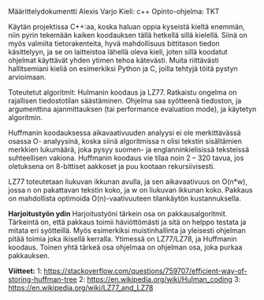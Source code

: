 Määrittelydokumentti
Alexis Varjo
Kieli: c++
Opinto-ohjelma: TKT

Käytän projektissa C++:aa, koska haluan oppia kyseistä kieltä enemmän, niin pyrin
tekemään kaiken koodauksen tällä hetkellä sillä kielellä. Siinä on myös valmiita
tietorakenteita, hyvä mahdollisuus bittitason tiedon käsittelyyn, ja se on laitteistoa lähellä
oleva kieli, joten sillä koodatut ohjelmat käyttävät yhden ytimen tehoa kätevästi.
Muita riittävästi hallitsemiani kieliä on esimerkiksi Python ja C, joilla tehtyjä töitä pystyn
arvioimaan.

Toteutetut algoritmit: HuImanin koodaus ja LZ77.
Ratkaistu ongelma on rajallisen tiedostotilan säästäminen.
Ohjelma saa syötteenä tiedoston, ja argumenttina ajanmittauksen (tai performance
evaluation mode), ja käytetyn algoritmin.

Huffmanin koodauksessa aikavaativuuden analyysi ei ole merkittävässä osassa O-
analyysinä, koska siinä algoritmissa n olisi tekstin sisältämien merkkien lukumäärä, joka
pysyy suomen- ja englanninkielisissä teksteissä suhteellisen vakiona. Huffmanin
koodaus vie tilaa noin 2 – 320 tavua, jos oletuksena on 8-bittiset aakkoset ja puu
kootaan rekursiivisesti.

LZ77 toteutetaan liukuvan ikkunan avulla, ja sen aikavaativuus on O(n*w), jossa n on
pakattavan tekstin koko, ja w on liukuvan ikkunan koko. Pakkaus on mahdollista
optimoida O(n)-vaativuuteen tilankäytön kustannuksella.

**Harjoitustyön ydin**
Harjoitustyöni tärkein osa on pakkausalgoritmit. Tärkeintä on, että pakkaus toimii
häviöttömästi ja sitä on helppo testata ja mitata eri syötteillä. Myös esimerkiksi
muistinhallinta ja yleisesti ohjelman pitää toimia joka ikisellä kerralla. Ytimessä on
LZ77/LZ78, ja Huffmanin koodaus. Toinen yhtä tärkeä osa ohjelmaa on ohjelman osa,
joka purkaa pakkauksen.

**Viitteet:**
1: https://stackoverflow.com/questions/759707/efficient-way-of-storing-huffman-tree
2: https://en.wikipedia.org/wiki/HuIman_coding
3: https://en.wikipedia.org/wiki/LZ77_and_LZ78
